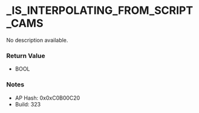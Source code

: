 # _IS_INTERPOLATING_FROM_SCRIPT_CAMS

No description available.

### Return Value
* BOOL

### Notes
* AP Hash: 0x0xC0B00C20
* Build: 323

